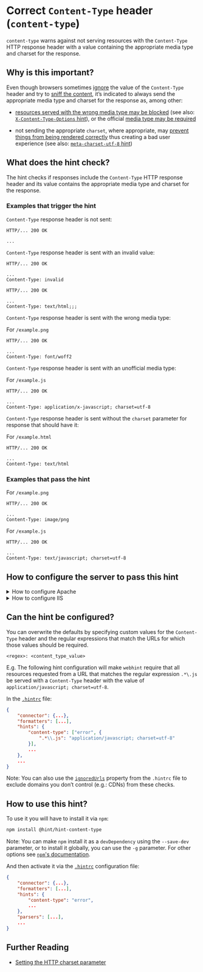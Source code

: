 # Correct `Content-Type` header (`content-type`)

`content-type` warns against not serving resources with the
`Content-Type` HTTP response header with a value containing
the appropriate media type and charset for the response.

## Why is this important?

Even though browsers sometimes [ignore][server configs] the value of
the `Content-Type` header and try to [sniff the content][mime sniffing
spec], it’s indicated to always send the appropriate media type and
charset for the response as, among other:

* [resources served with the wrong media type may be blocked][blocked
  resources] (see also: [`X-Content-Type-Options`
  hint](../hint-x-content-type-options)), or the official [media type
  may be required][required media type]

* not sending the appropriate `charset`, where appropriate, may
  [prevent things from being rendered correctly][incorrect rendering]
  thus creating a bad user experience (see also:
  [`meta-charset-utf-8` hint](../hint-meta-charset-utf-8))

## What does the hint check?

The hint checks if responses include the `Content-Type` HTTP response
header and its value contains the appropriate media type and charset
for the response.

### Examples that **trigger** the hint

`Content-Type` response header is not sent:

```text
HTTP/... 200 OK

...
```

`Content-Type` response header is sent with an invalid value:

```text
HTTP/... 200 OK

...
Content-Type: invalid
```

```text
HTTP/... 200 OK

...
Content-Type: text/html;;;
```

`Content-Type` response header is sent with the wrong media type:

For `/example.png`

```text
HTTP/... 200 OK

...
Content-Type: font/woff2
```

`Content-Type` response header is sent with an unofficial media type:

For `/example.js`

```text
HTTP/... 200 OK

...
Content-Type: application/x-javascript; charset=utf-8
```

`Content-Type` response header is sent without the `charset` parameter
for response that should have it:

For `/example.html`

```text
HTTP/... 200 OK

...
Content-Type: text/html
```

### Examples that **pass** the hint

For `/example.png`

```text
HTTP/... 200 OK

...
Content-Type: image/png
```

For `/example.js`

```text
HTTP/... 200 OK

...
Content-Type: text/javascript; charset=utf-8
```

## How to configure the server to pass this hint

<!-- markdownlint-disable MD033 -->
<details><summary>How to configure Apache</summary>

By default Apache [maps certain filename extensions to specific media
types][mime.types file], but depending on the Apache version that is
used, some mappings may be outdated or missing.

Fortunately, Apache provides a way to overwrite and add to the existing
media types mappings using the [`AddType` directive][addtype]. For
example, to configure Apache to serve `.webmanifest` files with the
`application/manifest+json` media type, the following can be used:

```apache
<IfModule mod_mime.c>
    AddType application/manifest+json   webmanifest
</IfModule>
```

The same goes for mapping certain filename extensions to specific
charsets, which can be done using the [`AddDefaultCharset`][adddefaultcharset]
and [`AddCharset`][addcharset] directives.

If you don't want to start from scratch, below is a generic starter
snippet that contains the necessary mappings to ensure that commonly
used file types are served with the appropriate `Content-Type` response
header, and thus, make your web site/app pass this hint.

```apache
# Serve resources with the proper media types (f.k.a. MIME types).
# https://www.iana.org/assignments/media-types/media-types.xhtml

<IfModule mod_mime.c>

  # Data interchange

    # 2.2.x+

    AddType text/xml                                    xml

    # 2.2.x - 2.4.x

    AddType application/json                            json
    AddType application/rss+xml                         rss

    # 2.4.x+

    AddType application/json                            map

  # JavaScript

    # 2.2.x+

    # See: https://html.spec.whatwg.org/multipage/scripting.html#scriptingLanguages.
    AddType text/javascript                             js mjs


  # Manifest files

    # 2.2.x+

    AddType application/manifest+json                   webmanifest
    AddType text/cache-manifest                         appcache


  # Media files

    # 2.2.x - 2.4.x

    AddType audio/mp4                                   f4a f4b m4a
    AddType audio/ogg                                   oga ogg spx
    AddType video/mp4                                   mp4 mp4v mpg4
    AddType video/ogg                                   ogv
    AddType video/webm                                  webm
    AddType video/x-flv                                 flv

    # 2.2.x+

    AddType image/svg+xml                               svgz
    AddType image/x-icon                                cur

    # 2.4.x+

    AddType image/webp                                  webp


  # Web fonts

    # 2.2.x - 2.4.x

    AddType application/vnd.ms-fontobject               eot

    # 2.2.x+

    AddType font/woff                                   woff
    AddType font/woff2                                  woff2
    AddType font/ttf                                    ttf
    AddType font/collection                             ttc
    AddType font/otf                                    otf


  # Other

    # 2.2.x+

    AddType text/vtt                                    vtt

</IfModule>

# - - - - - - - - - - - - - - - - - - - - - - - - - - - - - - - - - - -

# Serve all resources labeled as `text/html` or `text/plain`
# with the media type `charset` parameter set to `utf-8`.
#
# https://httpd.apache.org/docs/current/mod/core.html#adddefaultcharset

AddDefaultCharset utf-8

# - - - - - - - - - - - - - - - - - - - - - - - - - - - - - - - - - - -

# Serve the following file types with the media type `charset`
# parameter set to `utf-8`.
#
# https://httpd.apache.org/docs/current/mod/mod_mime.html#addcharset

<IfModule mod_mime.c>
    AddCharset utf-8 .appcache \
                     .atom \
                     .css \
                     .js \
                     .json \
                     .manifest \
                     .map \
                     .mjs \
                     .rdf \
                     .rss \
                     .vtt \
                     .webmanifest \
                     .xml
</IfModule>
```

Note that:

* The above snippet works with Apache `v2.2.0+`, but you need to have
  [`mod_mime`][mod_mime] [enabled][how to enable apache modules]
  in order for it to take effect.

* If you have access to the [main Apache configuration file][main
  apache conf file] (usually called `httpd.conf`), you should add
  the logic in, for example, a [`<Directory>`][apache directory]
  section in that file. This is usually the recommended way as
  [using `.htaccess` files slows down][htaccess is slow] Apache!

  If you don't have access to the main configuration file (quite
  common with hosting services), add the snippets in a `.htaccess`
  file in the root of the web site/app.

For the complete set of configurations, not just for this rule, see
the [Apache server configuration related documentation][apache config].

</details>
<details><summary>How to configure IIS</summary>

By default IIS [maps certain filename extensions to specific media
types][mime.types iis], but depending on the IIS version that is
used, some mappings may be outdated or missing.

Fortunately, IIS provides a way to overwrite and add to the existing
media types mappings using the [`<mimeMap>` element under <staticContent>][mimeMap].
For example, to configure IIS to serve `.webmanifest` files with the
`application/manifest+json` media type, the following can be used:

```xml
<staticContent>
    <mimeMap fileExtension="webmanifest" mimeType="application/manifest+json"/>
</staticContent>
```

The same `element` can be used to specify the charset. Continuing with
the example above, if we want to use `utf-8` it should be as follows:

```xml
<staticContent>
    <mimeMap fileExtension="webmanifest" mimeType="application/manifest+json; charset=utf-8"/>
</staticContent>
```

If you don't want to start from scratch, below is a generic starter
snippet that contains the necessary mappings to ensure that commonly
used file types are served with the appropriate `Content-Type` response
header, and thus, make your web site/app pass this hint.

**Note:** the `remove` element is used to make sure we don't use IIS defaults
for the given extension.

```xml
<configuration>
    <system.webServer>
        <staticContent>
            <!-- IIS doesn't set the charset automatically, so we have to override some
                 of the predefined ones -->

            <!-- Data interchange -->
            <mimeMap fileExtension=".json" mimeType="application/json; charset=utf-8"/>
            <mimeMap fileExtension=".map" mimeType="application/json; charset=utf-8"/>
            <mimeMap fileExtension=".rss" mimeType="application/rss+xml; charset=utf-8"/>
            <mimeMap fileExtension=".xml" mimeType="text/xml; charset=utf-8"/>

            <!-- JavaScript -->
            <!-- https://html.spec.whatwg.org/multipage/scripting.html#scriptingLanguages -->
            <mimeMap fileExtension=".js" mimeType="text/javascript; charset=utf-8"/>
            <mimeMap fileExtension=".mjs" mimeType="text/javascript; charset=utf-8"/>

            <!-- Manifest files -->
            <mimeMap fileExtension=".appcache" mimeType="text/cache-manifest; charset=utf-8"/>
            <mimeMap fileExtension=".webmanifest" mimeType="application/manifest+json; charset=utf-8"/>

            <!-- Media files -->
            <mimeMap fileExtension=".f4a" mimeType="audio/mp4"/>
            <mimeMap fileExtension=".f4b" mimeType="audio/mp4"/>
            <mimeMap fileExtension=".m4a" mimeType="audio/mp4"/>
            <mimeMap fileExtension=".oga" mimeType="audio/ogg"/>
            <mimeMap fileExtension=".ogg" mimeType="audio/ogg"/>
            <mimeMap fileExtension=".spx" mimeType="audio/ogg"/>

            <mimeMap fileExtension=".mp4" mimeType="video/mp4"/>
            <mimeMap fileExtension=".mp4v" mimeType="video/mp4"/>
            <mimeMap fileExtension=".mpg4" mimeType="video/mp4"/>
            <mimeMap fileExtension=".ogv" mimeType="video/ogg"/>
            <mimeMap fileExtension=".webm" mimeType="video/webm"/>
            <mimeMap fileExtension=".flv" mimeType="video/x-flv"/>

            <mimeMap fileExtension=".cur" mimeType="image/x-icon"/>
            <mimeMap fileExtension=".ico" mimeType="image/x-icon"/>
            <mimeMap fileExtension=".svg" mimeType="image/svg+xml; charset=utf-8"/>
            <mimeMap fileExtension=".svgz" mimeType="image/svg+xml"/>
            <mimeMap fileExtension=".webp" mimeType="image/webp"/>


            <!-- Font files -->
            <mimeMap fileExtension=".eot" mimeType="application/vnd.ms-fontobject"/>
            <mimeMap fileExtension=".otf" mimeType="font/otf"/>
            <mimeMap fileExtension=".ttc" mimeType="font/collection"/>
            <mimeMap fileExtension=".ttf" mimeType="font/ttf"/>
            <mimeMap fileExtension=".woff" mimeType="font/woff"/>
            <mimeMap fileExtension=".woff2" mimeType="font/woff2"/>

            <!-- Others -->
            <mimeMap fileExtension=".css" mimeType="text/css; charset=utf-8"/>
            <mimeMap fileExtension=".html" mimeType="text/html; charset=utf-8" />
            <mimeMap fileExtension=".txt" mimeType="text/plain; charset=utf-8" />
            <mimeMap fileExtension=".vtt" mimeType="text/vtt; charset=utf-8"/>
        </staticContent>

        <!-- This is needed only if you are serving .svgz images -->
        <outboundRules>
            <rule name="svgz-content-enconding" enabled="true">
                <match serverVariable="RESPONSE_Content_Encoding" pattern=".*" />
                <conditions>
                    <add input="{REQUEST_Filename}" pattern="\.svgz$" />
                </conditions>
                <action type="Rewrite" value="gzip" />
            </rule>
        </outboundRules>
    </system.webServer>
</configuration>
```

Note that:

* The above snippet works with IIS 7+.
* You should use the above snippet in the `web.config` of your
  application.

For the complete set of configurations, not just for this rule,
see the [IIS server configuration related documentation][iis config].

</details>

<!-- markdownlint-enable MD033 -->

## Can the hint be configured?

You can overwrite the defaults by specifying custom values for the
`Content-Type` header and the regular expressions that match the URLs
for which those values should be required.

`<regex>: <content_type_value>`

E.g. The following hint configuration will make `webhint` require
that all resources requested from a URL that matches the regular
expression `.*\.js` be served with a `Content-Type` header with the
value of `application/javascript; charset=utf-8`.

In the [`.hintrc`][hintrc] file:

```json
{
    "connector": {...},
    "formatters": [...],
    "hints": {
        "content-type": ["error", {
            ".*\\.js": "application/javascript; charset=utf-8"
        }],
        ...
    },
    ...
}
```

Note: You can also use the [`ignoredUrls`](../index.md#rule-configuration)
property from the `.hintrc` file to exclude domains you don’t control
(e.g.: CDNs) from these checks.

## How to use this hint?

To use it you will have to install it via `npm`:

```bash
npm install @hint/hint-content-type
```

Note: You can make `npm` install it as a `devDependency` using the
`--save-dev` parameter, or to install it globally, you can use the
`-g` parameter. For other options see [`npm`'s
documentation](https://docs.npmjs.com/cli/install).

And then activate it via the [`.hintrc`][hintrc] configuration file:

```json
{
    "connector": {...},
    "formatters": [...],
    "hints": {
        "content-type": "error",
        ...
    },
    "parsers": [...],
    ...
}
```

## Further Reading

* [Setting the HTTP charset parameter](https://www.w3.org/International/articles/http-charset/index)

<!-- Link labels: -->

[blocked resources]: https://www.fxsitecompat.com/en-CA/docs/2016/javascript-served-with-wrong-mime-type-will-be-blocked/
[incorrect rendering]: https://www.w3.org/International/questions/qa-what-is-encoding
[mime sniffing spec]: https://mimesniff.spec.whatwg.org/
[required media type]: https://developer.mozilla.org/en-US/docs/Web/HTML/Using_the_application_cache#Referencing_a_cache_manifest_file
[server configs]: https://developer.mozilla.org/en-US/docs/Web/Security/Securing_your_site/Configuring_server_MIME_types
[hintrc]: https://webhint.io/docs/user-guide/configuring-webhint/summary/

<!-- Apache links -->

[addcharset]: https://httpd.apache.org/docs/current/mod/mod_mime.html#addcharset
[adddefaultcharset]: https://httpd.apache.org/docs/current/mod/core.html#adddefaultcharset
[addtype]: https://httpd.apache.org/docs/current/mod/mod_mime.html#addtype
[apache config]: https://webhint.io/docs/user-guide/server-configurations/apache/
[apache directory]: https://httpd.apache.org/docs/current/mod/core.html#directory
[how to enable apache modules]: https://github.com/h5bp/server-configs-apache/tree/7eb30da6a06ec4fc24daf33c75b7bd86f9ad1f68#enable-apache-httpd-modules
[htaccess is slow]: https://httpd.apache.org/docs/current/howto/htaccess.html#when
[main apache conf file]: https://httpd.apache.org/docs/current/configuring.html#main
[mime.types file]: https://github.com/apache/httpd/blob/trunk/docs/conf/mime.types
[mod_mime]: https://httpd.apache.org/docs/current/mod/mod_mime.html

<!-- IIS links -->

[iis config]: https://webhint.io/docs/user-guide/server-configurations/iis/
[mime.types iis]: https://support.microsoft.com/en-us/help/936496/description-of-the-default-settings-for-the-mimemap-property-and-for-t
[mimeMap]: https://docs.microsoft.com/en-us/iis/configuration/system.webserver/staticcontent/mimemap
